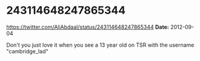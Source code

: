 # 243114648247865344
https://twitter.com/AliAbdaal/status/243114648247865344
**Date:** 2012-09-04

Don't you just love it when you see a 13 year old on TSR with the username "cambridge_lad"
